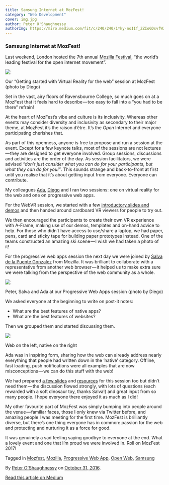 ```yaml
---
title: Samsung Internet at MozFest!
category: "Web Development"
cover: img.jpg
author: Peter O'Shaughnessy
authorImg: https://miro.medium.com/fit/c/240/240/1*ky-noIIf_ZZIoGDsvfW3AA.jpeg
---
```


### Samsung Internet at MozFest!

Last weekend, London hosted the 7th annual [Mozilla Festival](https://mozillafestival.org/), “the world’s leading festival for the open internet movement”.

![](https://cdn-images-1.medium.com/max/800/1*VGtSjZi9EhfT6Av-DnpSyA.jpeg)

Our “Getting started with Virtual Reality for the web” session at MozFest (photo by Diego)

Set in the vast, airy floors of Ravensbourne College, so much goes on at a MozFest that it feels hard to describe — too easy to fall into a “you had to be there” refrain!

At the heart of MozFest’s vibe and culture is its inclusivity. Whereas other events may consider diversity and inclusivity as secondary to their major theme, at MozFest it’s the raison d’être. It’s the _Open_ Internet and everyone participating cherishes that.

As part of this openness, anyone is free to propose and run a session at the event. Except for a few keynote talks, most of the sessions are not lectures — they are designed to get everyone involved. Group sessions, discussions and activities are the order of the day. As session facilitators, we were advised _“don’t just consider what you can do for your participants, but what they can do for you!”_. This sounds strange and back-to-front at first until you realise that it’s about getting input from everyone. Everyone can contribute.

My colleagues [Ada](https://medium.com/u/c2890cdd7a64), [Diego](https://medium.com/u/33cea791460a) and I ran two sessions: one on virtual reality for the web and one on progressive web apps.

For the WebVR session, we started with a few [introductory slides and demos](https://docs.google.com/presentation/d/1zKlIALMY6IvP6mXN-q8cftY5VZcoJnVpUqAEPriORYo/edit?usp=sharing) and then handed around cardboard VR viewers for people to try out.

We then encouraged the participants to create their own VR experience with A-Frame, making use of our demos, templates and on-hand advice to help. For those who didn’t have access to use/share a laptop, we had paper, pens, card and sticky tape for building paper prototypes instead. One of the teams constructed an amazing ski scene — I wish we had taken a photo of it!

For the progressive web apps session the next day we were joined by [Salva de la Puente Gonzalez](https://twitter.com/salvadelapuente) from Mozilla. It was brilliant to collaborate with a representative from another web browser — it helped us to make extra sure we were talking from the perspective of the web community as a whole.

![](https://cdn-images-1.medium.com/max/800/1*kELwID4K7DNwupJykxyTfQ.jpeg)

Peter, Salva and Ada at our Progressive Web Apps session (photo by Diego)

We asked everyone at the beginning to write on post-it notes:

*   What are the best features of native apps?
*   What are the best features of websites?

Then we grouped them and started discussing them.

![](https://cdn-images-1.medium.com/max/800/1*7DCdZ6f7fCNnu1yE_rLFLw.jpeg)

Web on the left, native on the right

Ada was in inspiring form, sharing how the web can already address nearly everything that people had written down in the ‘native’ category. Offline, fast loading, push notifications were all examples that are now misconceptions — we can do this stuff with the web!

We had prepared [a few slides](https://docs.google.com/presentation/d/14k7K_h8LeHOQyc48HZocgx_apxoJmNIkKVegveUnsa4/edit?usp=sharing) and [resources](http://bit.ly/mozfest-pwas) for this session too but didn’t need them — the discussion flowed strongly, with lots of questions (each rewarded with a soft dinosaur toy, thanks Salva!) and great input from so many people. I hope everyone there enjoyed it as much as I did!

My other favourite part of MozFest was simply bumping into people around the venue — familiar faces, those I only knew via Twitter before, and amazing people I was meeting for the first time. MozFest is brilliantly diverse, but there’s one thing everyone has in common: passion for the web and protecting and nurturing it as a force for good.

It was genuinely a sad feeling saying goodbye to everyone at the end. What a lovely event and one that I’m proud we were involved in. Roll on MozFest 2017!

Tagged in [Mozfest](https://medium.com/tag/mozfest), [Mozilla](https://medium.com/tag/mozilla), [Progressive Web App](https://medium.com/tag/progressive-web-app), [Open Web](https://medium.com/tag/open-web), [Samsung](https://medium.com/tag/samsung)

By [Peter O'Shaughnessy](https://medium.com/@poshaughnessy) on [October 31, 2016](https://medium.com/p/932a1b605ccc).

[Read this article on Medium](https://medium.com/@poshaughnessy/samsung-internet-at-mozfest-932a1b605ccc)
